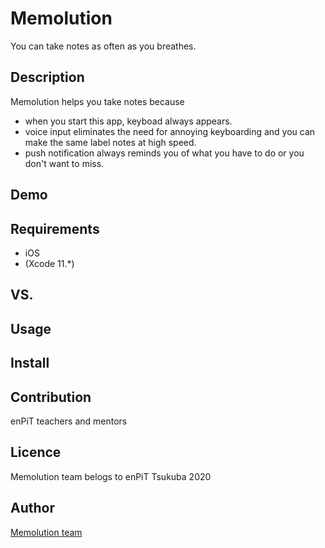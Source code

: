 # Memolution
You can take notes as often as you breathes.

## Description
Memolution helps you take notes because
- when you start this app, keyboad always appears. 
- voice input eliminates the need for annoying keyboarding and you can make the same label notes at high speed.
- push notification always reminds you of what you have to do or you don't want to miss.

## Demo


## Requirements
- iOS 
- (Xcode 11.*)

## VS. 



## Usage


## Install


## Contribution
enPiT teachers and mentors

## Licence
Memolution team belogs to enPiT Tsukuba 2020

## Author

[Memolution team](https://github.com/Memolution)
